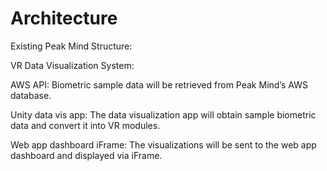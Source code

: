 # Architecture

Existing Peak Mind Structure: 
  
[](image)

VR Data Visualization System: 

[](image)

AWS API: Biometric sample data will be retrieved from Peak Mind’s AWS database. 

Unity data vis app: The data visualization app will obtain sample biometric data and convert it into VR modules. 

Web app dashboard iFrame: The visualizations will be sent to the web app dashboard and displayed via iFrame. 
